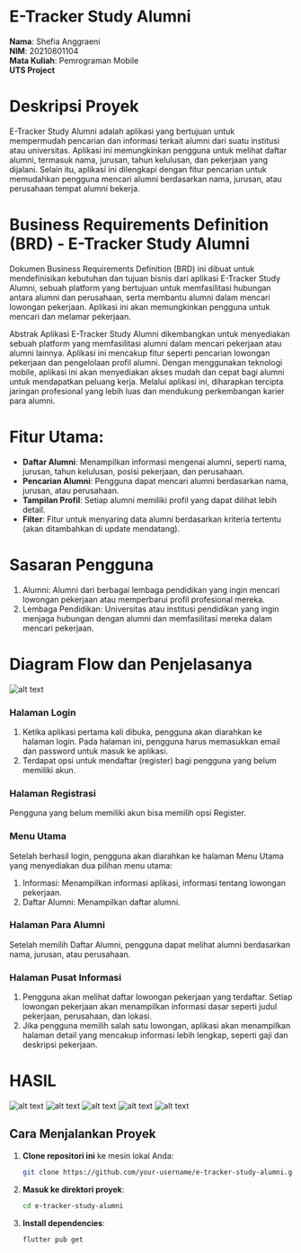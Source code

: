 # E-Tracker Study Alumni

**Nama**: Shefia Anggraeni  
**NIM**: 20210801104  
**Mata Kuliah**: Pemrograman Mobile  
**UTS Project**

# Deskripsi Proyek

E-Tracker Study Alumni adalah aplikasi yang bertujuan untuk mempermudah pencarian dan informasi terkait alumni dari suatu institusi atau universitas. Aplikasi ini memungkinkan pengguna untuk melihat daftar alumni, termasuk nama, jurusan, tahun kelulusan, dan pekerjaan yang dijalani. Selain itu, aplikasi ini dilengkapi dengan fitur pencarian untuk memudahkan pengguna mencari alumni berdasarkan nama, jurusan, atau perusahaan tempat alumni bekerja.

# Business Requirements Definition (BRD) - E-Tracker Study Alumni
Dokumen Business Requirements Definition (BRD) ini dibuat untuk mendefinisikan kebutuhan dan tujuan bisnis dari aplikasi E-Tracker Study Alumni, sebuah platform yang bertujuan untuk memfasilitasi hubungan antara alumni dan perusahaan, serta membantu alumni dalam mencari lowongan pekerjaan. Aplikasi ini akan memungkinkan pengguna untuk mencari dan melamar pekerjaan.

Abstrak
Aplikasi E-Tracker Study Alumni dikembangkan untuk menyediakan sebuah platform yang memfasilitasi alumni dalam mencari pekerjaan  atau alumni lainnya. Aplikasi ini mencakup fitur seperti pencarian lowongan pekerjaan dan pengelolaan profil alumni. Dengan menggunakan teknologi mobile, aplikasi ini akan menyediakan akses mudah dan cepat bagi alumni untuk mendapatkan peluang kerja. Melalui aplikasi ini, diharapkan tercipta jaringan profesional yang lebih luas dan mendukung perkembangan karier para alumni.

# Fitur Utama:
- **Daftar Alumni**: Menampilkan informasi mengenai alumni, seperti nama, jurusan, tahun kelulusan, posisi pekerjaan, dan perusahaan.
- **Pencarian Alumni**: Pengguna dapat mencari alumni berdasarkan nama, jurusan, atau perusahaan.
- **Tampilan Profil**: Setiap alumni memiliki profil yang dapat dilihat lebih detail.
- **Filter**: Fitur untuk menyaring data alumni berdasarkan kriteria tertentu (akan ditambahkan di update mendatang).

# Sasaran Pengguna
1. Alumni: Alumni dari berbagai lembaga pendidikan yang ingin mencari lowongan pekerjaan atau memperbarui profil profesional mereka.
3. Lembaga Pendidikan: Universitas atau institusi pendidikan yang ingin menjaga hubungan dengan alumni dan memfasilitasi mereka dalam mencari pekerjaan.

# Diagram Flow dan Penjelasanya
![alt text](<Flow.png>)
### Halaman Login
1. Ketika aplikasi pertama kali dibuka, pengguna akan diarahkan ke halaman login. Pada halaman ini, pengguna harus memasukkan email dan password untuk masuk ke aplikasi.
2. Terdapat opsi untuk mendaftar (register) bagi pengguna yang belum memiliki akun.
### Halaman Registrasi
Pengguna yang belum memiliki akun bisa memilih opsi Register.
### Menu Utama
Setelah berhasil login, pengguna akan diarahkan ke halaman Menu Utama yang menyediakan dua pilihan menu utama:
1. Informasi: Menampilkan informasi aplikasi, informasi tentang lowongan pekerjaan.
2. Daftar Alumni: Menampilkan daftar alumni.
### Halaman Para Alumni
Setelah memilih Daftar Alumni, pengguna dapat melihat alumni berdasarkan nama, jurusan, atau perusahaan.
### Halaman Pusat Informasi
1. Pengguna akan melihat daftar lowongan pekerjaan yang terdaftar. Setiap lowongan pekerjaan akan menampilkan informasi dasar seperti judul pekerjaan, perusahaan, dan lokasi.
2. Jika pengguna memilih salah satu lowongan, aplikasi akan menampilkan halaman detail yang mencakup informasi lebih lengkap, seperti gaji dan deskripsi pekerjaan.

# HASIL
![alt text](<Halaman Daftar.jpg>)
![alt text](<Halaman Login.jpg>)
![alt text](<Halaman Utama.jpg>)
![alt text](<Halaman Daftar Alumni.jpg>)
![alt text](<Halaman Informasi Lowongan Pekerjaan.jpg>)


## Cara Menjalankan Proyek

1. **Clone repositori ini** ke mesin lokal Anda:
    ```bash
    git clone https://github.com/your-username/e-tracker-study-alumni.git
    ```

2. **Masuk ke direktori proyek**:
    ```bash
    cd e-tracker-study-alumni
    ```

3. **Install dependencies**:
    ```bash
    flutter pub get
    ```







